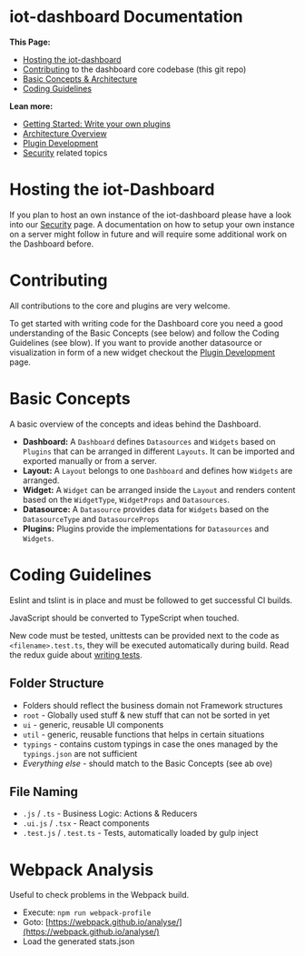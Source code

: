 # iot-dashboard Documentation

**This Page:**

* [Hosting the iot-dashboard](#hosting-the-iot-dashboard)
* [Contributing](#Contributing) to the dashboard core codebase (this git repo)
* [Basic Concepts & Architecture](#basic-concepts)
* [Coding Guidelines](#coding-guidelines)

**Lean more:**

* [Getting Started: Write your own plugins](https://gitlab.com/lobaro/iot-dashboard/blob/master/docs/pluginDevGettingStarted.md)
* [Architecture Overview](architecture.md)
* [Plugin Development](pluginDevelopment.md)
* [Security](security.md) related topics

# Hosting the iot-Dashboard
If you plan to host an own instance of the iot-dashboard please have a look into our [Security](Security) page. A documentation on how to setup your own instance on a server might follow in future and will require some additional work on the Dashboard before.

# Contributing
All contributions to the core and plugins are very welcome.

To get started with writing code for the Dashboard core you need a good understanding of the Basic Concepts (see below) and follow the Coding Guidelines (see blow).
If you want to provide another datasource or visualization in form of a new widget checkout the [Plugin Development](pluginDevelopment.md) page.

# Basic Concepts
A basic overview of the concepts and ideas behind the Dashboard.

* **Dashboard:** A `Dashboard` defines `Datasources` and `Widgets` based on `Plugins` that can be arranged in different `Layouts`. It can be imported and exported manually or from a server.
* **Layout:** A `Layout` belongs to one `Dashboard` and defines how `Widgets` are arranged.
* **Widget:** A `Widget` can be arranged inside the `Layout` and renders content based on the `WidgetType`, `WidgetProps` and `Datasources`.
* **Datasource:** A `Datasource` provides data for `Widgets` based on the `DatasourceType` and `DatasourceProps`
* **Plugins:** Plugins provide the implementations for `Datasources` and `Widgets`.

# Coding Guidelines

Eslint and tslint is in place and must be followed to get successful CI builds.

JavaScript should be converted to TypeScript when touched.

New code must be tested, unittests can be provided next to the code as `<filename>.test.ts`, they will be executed automatically during build.
Read the redux guide about [writing tests](http://redux.js.org/docs/recipes/WritingTests.html).

## Folder Structure

* Folders should reflect the business domain not Framework structures
* `root` - Globally used stuff & new stuff that can not be sorted in yet
* `ui` - generic, reusable UI components
* `util` - generic, reusable functions that helps in certain situations
* `typings` - contains custom typings in case the ones managed by the `typings.json` are not sufficient
* *Everything else* - should match to the Basic Concepts (see ab ove)

## File Naming

* `.js` / `.ts` - Business Logic: Actions & Reducers
* `.ui.js` / `.tsx` - React components
* `.test.js` / `.test.ts` - Tests, automatically loaded by gulp inject

# Webpack Analysis

Useful to check problems in the Webpack build.

- Execute: `npm run webpack-profile`
- Goto: [https://webpack.github.io/analyse/](https://webpack.github.io/analyse/)
- Load the generated stats.json
